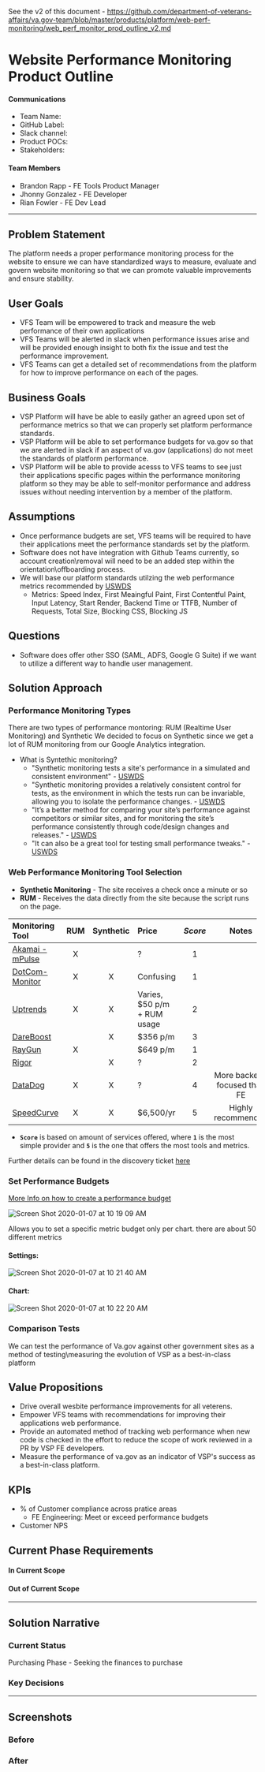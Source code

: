 See the v2 of this document - https://github.com/department-of-veterans-affairs/va.gov-team/blob/master/products/platform/web-perf-monitoring/web_perf_monitor_prod_outline_v2.md

# Website Performance Monitoring Product Outline

#### Communications
- Team Name: 
- GitHub Label: 
- Slack channel: 
- Product POCs:
- Stakeholders: 

#### Team Members
- Brandon Rapp - FE Tools Product Manager
- Jhonny Gonzalez - FE Developer
- Rian Fowler - FE Dev Lead

---

## Problem Statement
The platform needs a proper performance monitoring process for the website to ensure we can have standardized ways to measure, evaluate and govern website monitoring so that we can promote valuable improvements and ensure stability.

 
## User Goals
- VFS Team will be empowered to track and measure the web performance of their own applications
- VFS Teams will be alerted in slack when performance issues arise and will be provided enough insight to both fix the issue and test the performance improvement.
- VFS Teams can get a detailed set of recommendations from the platform for how to improve performance on each of the pages.

## Business Goals
- VSP Platform will have be able to easily gather an agreed upon set of performance metrics so that we can properly set platform performance standards.
- VSP Platform will be able to set performance budgets for va.gov so that we are alerted in slack if an aspect of va.gov (applications) do not meet the standards of platform performance.
- VSP Platform will be able to provide acesss to VFS teams to see just their applications specific pages within the performance monitoring platform so they may be able to self-monitor performance and address issues without needing intervention by a member of the platform.

## Assumptions
- Once performance budgets are set, VFS teams will be required to have their applications meet the performance standards set by the platform.
- Software does not have integration with Github Teams currently, so account creation\removal will need to be an added step within the orientation\offboarding process.
- We will base our platform standards utilzing the web performance metrics recommended by [USWDS](https://designsystem.digital.gov/performance/glossary/#types-of-metrics)
  - Metrics: Speed Index, First Meaingful Paint, First Contentful Paint, Input Latency, Start Render, Backend Time or TTFB, Number of Requests, Total Size, Blocking CSS, Blocking JS

## Questions
- Software does offer other SSO (SAML, ADFS, Google G Suite) if we want to utilize a different way to handle user management.

## Solution Approach

### Performance Monitoring Types
There are two types of performance montoring: RUM (Realtime User Monitoring) and Synthetic
We decided to focus on Synthetic since we get a lot of RUM monitoring from our Google Analytics integration.
- What is Syntethic monitoring?
  - "Synthetic monitoring tests a site's performance in a simulated and consistent environment" - [USWDS](https://designsystem.digital.gov/performance/glossary/#types-of-metrics)
  - "Synthetic monitoring provides a relatively consistent control for tests, as the environment in which the tests run can be invariable, allowing you to isolate the performance changes. - [USWDS](https://designsystem.digital.gov/performance/glossary/#types-of-metrics)
  - "It’s a better method for comparing your site’s performance against competitors or similar sites, and for monitoring the site’s performance consistently through code/design changes and releases." - [USWDS](https://designsystem.digital.gov/performance/glossary/#types-of-metrics)
  - "It can also be a great tool for testing small performance tweaks." - [USWDS](https://designsystem.digital.gov/performance/glossary/#types-of-metrics)

### Web Performance Monitoring Tool Selection

- **Synthetic Monitoring** - The site receives a check once a minute or so
- **RUM** - Receives the data directly from the site because the script runs on the page.

| Monitoring Tool | RUM | Synthetic | Price | *Score* | Notes |
| :--- | :---: | :---: | :--- | :---: |  :---: | 
| [Akamai - mPulse](https://www.akamai.com/us/en/products/performance/mpulse-real-user-monitoring.jsp) | X |   | ? | 1 | |
| [DotCom-Monitor](https://www.dotcom-monitor.com/website-speed-monitoring/) | X | X | Confusing | 1 | |
| [Uptrends](https://www.uptrends.com/products/web-performance-monitoring) | X | X | Varies, $50 p/m + RUM usage | 2 | |
| [DareBoost](https://www.dareboost.com/en) |   | X | $356 p/m | 3 | |
| [RayGun](https://raygun.com/) | X |   | $649 p/m | 1 | |
| [Rigor](https://rigor.com/) |   | X | ? | 2 | |
| [DataDog](https://www.datadoghq.com) | X | X | ? | 4 | More backend focused than FE|
| [SpeedCurve](https://speedcurve.com/) | X | X | $6,500/yr | 5 | Highly recommended |

* **`Score`** is based on amount of services offered, where **`1`** is the most simple provider and **`5`** is the one that offers the most tools and metrics.

Further details can be found in the discovery ticket [here](https://github.com/department-of-veterans-affairs/va.gov-team/issues/4187)


### Set Performance Budgets
[More Info on how to create a performance budget](https://support.speedcurve.com/en/articles/1539827-create-performance-budgets-and-set-alerts)

![Screen Shot 2020-01-07 at 10 19 09 AM](https://user-images.githubusercontent.com/55560129/71905985-3cb9e700-3137-11ea-8ff5-03c1ea75d798.png)

Allows you to set a specific metric budget only per chart. there are about 50 different metrics

#### Settings:

![Screen Shot 2020-01-07 at 10 21 40 AM](https://user-images.githubusercontent.com/55560129/71906274-beaa1000-3137-11ea-8ac7-2a9d76429c82.png)

#### Chart:

![Screen Shot 2020-01-07 at 10 22 20 AM](https://user-images.githubusercontent.com/55560129/71906294-c669b480-3137-11ea-8be3-30ace23706db.png)

### Comparison Tests
We can test the performance of Va.gov against other government sites as a method of testing\measuring the evolution of VSP as a best-in-class platform


## Value Propositions
- Drive overall wesbite performance improvements for all veterens.
- Empower VFS teams with recommendations for improving their applications web performance.
- Provide an automated method of tracking web performance when new code is checked  in the effort to reduce the scope of work reviewed in a PR by VSP FE developers.
- Measure the performance of va.gov as an indicator of VSP's success as a best-in-class platform.

## KPIs
- % of Customer compliance across pratice areas
  - FE Engineering: Meet or exceed performance budgets
- Customer NPS


## Current Phase Requirements

#### In Current Scope

#### Out of Current Scope

---

## Solution Narrative

### Current Status
Purchasing Phase - Seeking the finances to purchase 

### Key Decisions

---
   
## Screenshots

### Before

### After
